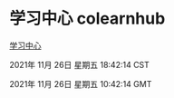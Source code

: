 # 学习中心 colearnhub
[学习中心](http://59.174.24.190:56308/colearnhub/)

2021年 11月 26日 星期五 18:42:14 CST

2021年 11月 26日 星期五 10:42:14 GMT
